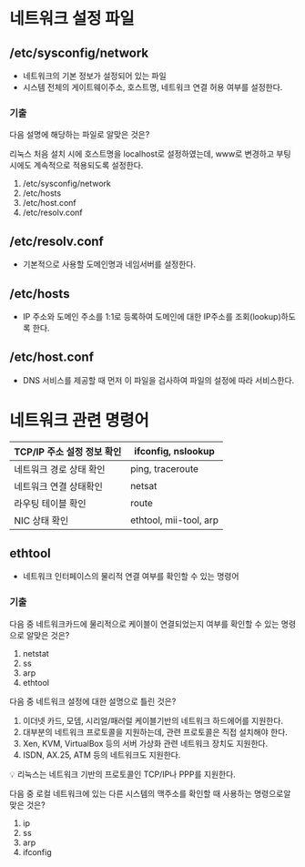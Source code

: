 # 네트워크 설정 파일

## /etc/sysconfig/network

- 네트워크의 기본 정보가 설정되어 있는 파일
- 시스템 전체의 게이트웨이주소, 호스트명, 네트워크 연결 허용 여부를 설정한다.

### 기출

다음 설명에 해당하는 파일로 알맞은 것은?

리눅스 처음 설치 시에 호스트명을 localhost로 설정하였는데, www로 변경하고 부팅 시에도 계속적으로 적용되도록 설정한다.

1. /etc/sysconfig/network
2. /etc/hosts
3. /etc/host.conf
4. /etc/resolv.conf

## /etc/resolv.conf

- 기본적으로 사용할 도메인명과 네임서버를 설정한다.

## /etc/hosts

- IP 주소와 도메인 주소를 1:1로 등록하여 도메인에 대한 IP주소를 조회(lookup)하도록 한다.

## /etc/host.conf

- DNS 서비스를 제공할 때 먼저 이 파일을 검사하여 파일의 설정에 따라 서비스한다.

# 네트워크 관련 명령어

| TCP/IP 주소 설정 정보 확인 | ifconfig, nslookup |
| --- | --- |
| 네트워크 경로 상태 확인 | ping, traceroute |
| 네트워크 연결 상태확인 | netsat |
| 라우팅 테이블 확인 | route |
| NIC 상태 확인 | ethtool, mii-tool, arp |

## ethtool

- 네트워크 인터페이스의 물리적 연결 여부를 확인할 수 있는 명령어

### 기출

다음 중 네트워크카드에 물리적으로 케이블이 연결되었는지 여부를 확인할 수 있는 명령으로 알맞은 것은?

1. netstat
2. ss
3. arp
4. ethtool

다음 중 네트워크 설정에 대한 설명으로 틀린 것은?

1. 이더넷 카드, 모뎀, 시리얼/패러럴 케이블기반의 네트워크 하드에어를 지원한다.
2. 대부분의 네트워크 프로토콜을 지원하는데, 관련 프로토콜은 직접 설치해야 한다.
3. Xen, KVM, VirtualBox 등의 서버 가상화 관련 네트워크 장치도 지원한다.
4. ISDN, AX.25, ATM 등의 네트워크도 지원한다.

<aside>
💡 리눅스는 네트워크 기반의 프로토콜인 TCP/IP나 PPP를 지원한다.

</aside>

다음 중 로컬 네트워크에 있는 다른 시스템의 맥주소를 확인할 때 사용하는 명령으로알맞은 것은?

1. ip
2. ss
3. arp
4. ifconfig